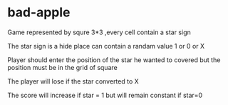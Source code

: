 # bad-apple
Game represented by squre 3*3 ,every cell
contain a star sign

The star sign is a hide place can contain a
randam value 1 or 0 or X

Player should enter the position of the star
he wanted to covered but the position must
be in the grid of square

The player will lose if the star converted to X

The score will increase if star = 1 but will
remain constant if star=0
